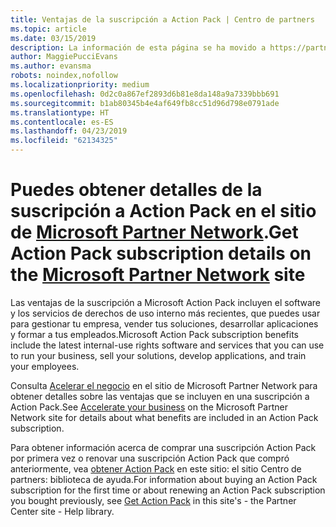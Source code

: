 ```yaml
---
title: Ventajas de la suscripción a Action Pack | Centro de partners
ms.topic: article
ms.date: 03/15/2019
description: La información de esta página se ha movido a https://partner.microsoft.com/membership/internal-use-software.
author: MaggiePucciEvans
ms.author: evansma
robots: noindex,nofollow
ms.localizationpriority: medium
ms.openlocfilehash: 0d2c0a867ef2893d6b81e8da148a9a7339bbb691
ms.sourcegitcommit: b1ab80345b4e4af649fb8cc51d96d798e0791ade
ms.translationtype: HT
ms.contentlocale: es-ES
ms.lasthandoff: 04/23/2019
ms.locfileid: "62134325"
---
```

# <a name="get-action-pack-subscription-details-on-the-microsoft-partner-networkhttpspartnermicrosoftcommembershipinternal-use-software-site"></a><span data-ttu-id="e8784-103">Puedes obtener detalles de la suscripción a Action Pack en el sitio de [Microsoft Partner Network](https://partner.microsoft.com/membership/internal-use-software).</span><span class="sxs-lookup"><span data-stu-id="e8784-103">Get Action Pack subscription details on the [Microsoft Partner Network](https://partner.microsoft.com/membership/internal-use-software) site</span></span> 

<span data-ttu-id="e8784-104">Las ventajas de la suscripción a Microsoft Action Pack incluyen el software y los servicios de derechos de uso interno más recientes, que puedes usar para gestionar tu empresa, vender tus soluciones, desarrollar aplicaciones y formar a tus empleados.</span><span class="sxs-lookup"><span data-stu-id="e8784-104">Microsoft Action Pack subscription benefits include the latest internal-use rights software and services that you can use to run your business, sell your solutions, develop applications, and train your employees.</span></span>

<span data-ttu-id="e8784-105">Consulta [Acelerar el negocio](https://partner.microsoft.com/membership/internal-use-software) en el sitio de Microsoft Partner Network para obtener detalles sobre las ventajas que se incluyen en una suscripción a Action Pack.</span><span class="sxs-lookup"><span data-stu-id="e8784-105">See [Accelerate your business](https://partner.microsoft.com/membership/internal-use-software) on the Microsoft Partner Network site for details about what benefits are included in an Action Pack subscription.</span></span>   

<span data-ttu-id="e8784-106">Para obtener información acerca de comprar una suscripción Action Pack por primera vez o renovar una suscripción Action Pack que compró anteriormente, vea [obtener Action Pack](mpn-get-action-pack.md) en este sitio: el sitio Centro de partners: biblioteca de ayuda.</span><span class="sxs-lookup"><span data-stu-id="e8784-106">For information about buying an Action Pack subscription for the first time or about renewing an Action Pack subscription you bought previously, see [Get Action Pack](mpn-get-action-pack.md) in this site's - the Partner Center site - Help library.</span></span>


